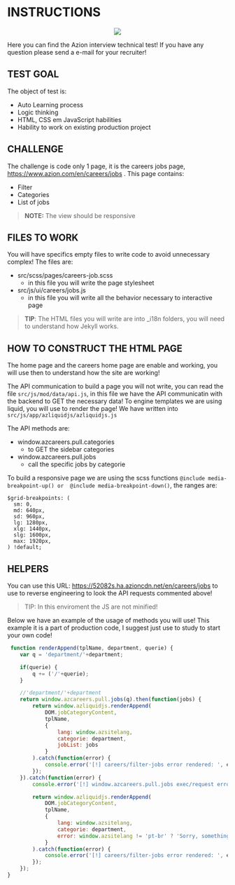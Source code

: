 # INSTRUCTIONS

<p align="center">
    <img src ="https://media.istockphoto.com/vectors/books-swap-exchange-or-crossing-vector-illustration-with-hand-gives-vector-id1328717786?b=1&k=20&m=1328717786&s=612x612&w=0&h=dX-gTpYmeTHV-jYLuKkn_oAtBtYh9JOdc_GKVMZYW68=" />
</p>

Here you can find the Azion interview technical test! If you have any question please send a e-mail for your recruiter!


## TEST GOAL

The object of test is:

- Auto Learning process
- Logic thinking
- HTML, CSS em JavaScript habilities
- Hability to work on existing production project


## CHALLENGE

The challenge is code only 1 page, it is the careers jobs page, https://www.azion.com/en/careers/jobs .
This page contains:

- Filter
- Categories
- List of jobs

> **NOTE:** The view should be responsive


## FILES TO WORK

You will have specifics empty files to write code to avoid unnecessary complex!
The files are:

- src/scss/pages/careers-job.scss
    - in this file you will write the page stylesheet
- src/js/ui/careers/jobs.js
    - in this file you will write all the behavior necessary to interactive page

> **TIP**: The HTML files you will write are into _i18n folders, you will need to understand how Jekyll works.


## HOW TO CONSTRUCT THE HTML PAGE

The home page and the careers home page are enable and working, you will use then to understand how the site are working!

The API communication to build a page you will not write, you can read the file `src/js/mod/data/api.js`, in this file we have the API communicatin with the backend to GET the necessary data! To engine templates we are using liquid, you will use to render the page! We have written into `src/js/app/azliquidjs/azliquidjs.js`

The API methods are:

- window.azcareers.pull.categories
    - to GET the sidebar categories
- window.azcareers.pull.jobs
    - call the specific jobs by categorie

To build a responsive page we are using the scss functions `@include media-breakpoint-up() or  @include media-breakpoint-down()`, the ranges are:

```
$grid-breakpoints: (
  sm: 0,
  md: 640px,
  sd: 960px,
  lg: 1280px,
  xlg: 1440px,
  slg: 1600px,
  max: 1920px,
) !default;
```

## HELPERS

You can use this URL: https://52082s.ha.azioncdn.net/en/careers/jobs
to use to reverse engineering to look the API requests commented above!

> TIP: In this enviroment the JS are not minified!



Below we have an example of the usage of methods you will use! This example it is a part of production code, I suggest just use to study to start your own code!

``` javascript
 function renderAppend(tplName, department, querie) {
    var q = 'department/'+department;

    if(querie) {
        q += ('/'+querie);
    }

    //'department/'+department
    return window.azcareers.pull.jobs(q).then(function(jobs) {
        return window.azliquidjs.renderAppend(
            DOM.jobCategoryContent,
            tplName,
            {
                lang: window.azsitelang,
                categorie: department,
                jobList: jobs
            }
        ).catch(function(error) {
            console.error('[!] careers/filter-jobs error rendered: ', error);
        });
    }).catch(function(error) {
        console.error('[!] window.azcareers.pull.jobs exec/request error: ', error);

        return window.azliquidjs.renderAppend(
            DOM.jobCategoryContent,
            tplName,
            {
                lang: window.azsitelang,
                categorie: department,
                error: window.azsitelang != 'pt-br' ? 'Sorry, something wrong. Please try again.' : 'Desculpe, algo errado. Por favor, tente novamente.'
            }
        ).catch(function(error) {
            console.error('[!] careers/filter-jobs error rendered: ', error);
        });
    });
}
```

